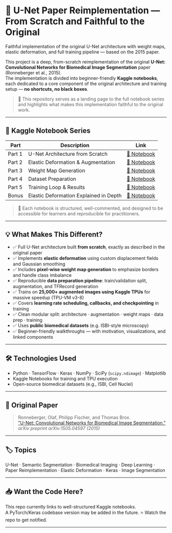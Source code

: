# 🧠 U-Net Paper Reimplementation — From Scratch and Faithful to the Original

Faithful implementation of the original U-Net architecture with weight maps, elastic deformation, and full training pipeline — based on the 2015 paper.

This project is a deep, from-scratch reimplementation of the original **U-Net: Convolutional Networks for Biomedical Image Segmentation** paper (Ronneberger et al., 2015).  
The implementation is divided into beginner-friendly **Kaggle notebooks**, each dedicated to a core component of the original architecture and training setup — **no shortcuts, no black boxes**.

> 📌 This repository serves as a landing page to the full notebook series and highlights what makes this implementation faithful to the original work.

---

## 🔗 Kaggle Notebook Series

| Part | Description | Link |
|------|-------------|------|
| Part 1 | U-Net Architecture from Scratch | [🔗 Notebook](https://www.kaggle.com/code/hamzamohiuddin/u-net-implementation-part-1-updated) |
| Part 2 | Elastic Deformation & Augmentation | [🔗 Notebook](https://www.kaggle.com/code/hamzamohiuddin/u-net-implementation-part-2) |
| Part 3 | Weight Map Generation | [🔗 Notebook](https://www.kaggle.com/code/hamzamohiuddin/u-net-implementation-part3/) |
| Part 4 | Dataset Preparation | [🔗 Notebook](https://www.kaggle.com/code/hamzamohiuddin/u-net-implementation-part-4/) |
| Part 5 | Training Loop & Results | [🔗 Notebook](https://www.kaggle.com/code/hamzamohiuddin/u-net-implementation-part-5) |
| Bonus | Elastic Deformation Explained in Depth | [🔗 Notebook](https://www.kaggle.com/code/hamzamohiuddin/elastic-deformation-detailed-explained) |

> 📌 Each notebook is structured, well-commented, and designed to be accessible for learners and reproducible for practitioners.

---

## 💡 What Makes This Different?

- ✅ Full U-Net architecture built **from scratch**, exactly as described in the original paper
- ✅ Implements **elastic deformation** using custom displacement fields and Gaussian smoothing
- ✅ Includes **pixel-wise weight map generation** to emphasize borders and handle class imbalance
- ✅ Reproducible **data preparation pipeline**: train/validation split, augmentation, and TFRecord generation
- ✅ Trains on **25,000+ augmented images using Kaggle TPUs** for massive speedup (TPU-VM v3-8)
- ✅ Covers **learning rate scheduling, callbacks, and checkpointing** in training
- ✅ Clean modular split: architecture · augmentation · weight maps · data prep · training
- ✅ Uses **public biomedical datasets** (e.g. ISBI-style microscopy)
- ✅ Beginner-friendly walkthroughs — with motivation, visualizations, and linked components


---

## 🛠 Technologies Used

- Python · TensorFlow · Keras · NumPy · SciPy (`scipy.ndimage`) · Matplotlib
- Kaggle Notebooks for training and TPU execution
- Open-source biomedical datasets (e.g., ISBI, Cell Nuclei)

---

## 📘 Original Paper

> Ronneberger, Olaf, Philipp Fischer, and Thomas Brox.  
> ["U-Net: Convolutional Networks for Biomedical Image Segmentation."](https://arxiv.org/abs/1505.04597)  
> *arXiv preprint arXiv:1505.04597 (2015)*

---

## 🏷 Topics

U-Net · Semantic Segmentation · Biomedical Imaging · Deep Learning · Paper Reimplementation · Elastic Deformation · Keras · Image Segmentation

---

## 📥 Want the Code Here?

This repo currently links to well-structured Kaggle notebooks.  
A PyTorch/Keras codebase version may be added in the future. ⭐️ Watch the repo to get notified.

---


